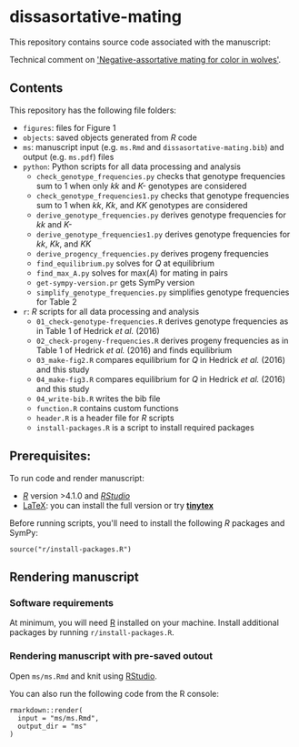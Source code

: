# dissasortative-mating

This repository contains source code associated with the manuscript:

Technical comment on ['Negative-assortative mating for color in wolves']( https://doi.org/10.1111/evo.12906).

## Contents

This repository has the following file folders:

- `figures`: files for Figure 1
- `objects`: saved objects generated from *R* code
- `ms`: manuscript input (e.g. `ms.Rmd` and `dissasortative-mating.bib`) and output (e.g. `ms.pdf`) files
- `python`: Python scripts for all data processing and analysis
  + `check_genotype_frequencies.py` checks that genotype frequencies sum to 1 when only *kk* and *K-* genotypes are considered
  + `check_genotype_frequencies1.py` checks that genotype frequencies sum to 1 when *kk*, *Kk*, and *KK* genotypes are considered
  + `derive_genotype_frequencies.py` derives genotype frequencies for *kk* and *K-*
  + `derive_genotype_frequencies1.py` derives genotype frequencies for *kk*, *Kk*, and *KK* 
  + `derive_progency_frequencies.py` derives progeny frequencies
  + `find_equilibrium.py` solves for *Q* at equilibrium
  + `find_max_A.py` solves for max(*A*) for mating in pairs
  + `get-sympy-version.pr` gets SymPy version
  + `simplify_genotype_frequencies.py` simplifies genotype frequencies for Table 2
- `r`: *R* scripts for all data processing and analysis
  + `01_check-genotype-frequencies.R` derives genotype frequencies as in Table 1 of Hedrick *et al.* (2016)
  + `02_check-progeny-frequencies.R` derives progeny frequencies as in Table 1 of Hedrick *et al.* (2016) and finds equilibrium
  + `03_make-fig2.R` compares equilibrium for *Q* in Hedrick *et al.* (2016) and this study
  + `04_make-fig3.R` compares equilibrium for *Q* in Hedrick *et al.* (2016) and this study
  + `04_write-bib.R` writes the bib file
  + `function.R` contains custom functions
  + `header.R` is a header file for *R* scripts
  + `install-packages.R` is a script to install required packages

## Prerequisites:

To run code and render manuscript:

- [*R*](https://cran.r-project.org/) version >4.1.0 and [*RStudio*](https://www.rstudio.com/)
- [LaTeX](https://www.latex-project.org/): you can install the full version or try [**tinytex**](https://yihui.org/tinytex/)

Before running scripts, you'll need to install the following *R* packages and SymPy:

```
source("r/install-packages.R")
```

## Rendering manuscript

### Software requirements

At minimum, you will need [R](https://cran.r-project.org/) installed on your machine. Install additional packages by running `r/install-packages.R`.

### Rendering manuscript with pre-saved outout

Open `ms/ms.Rmd` and knit using [RStudio](https://www.rstudio.com/).

You can also run the following code from the R console:

```{r}
rmarkdown::render(
  input = "ms/ms.Rmd",
  output_dir = "ms"
)
```

